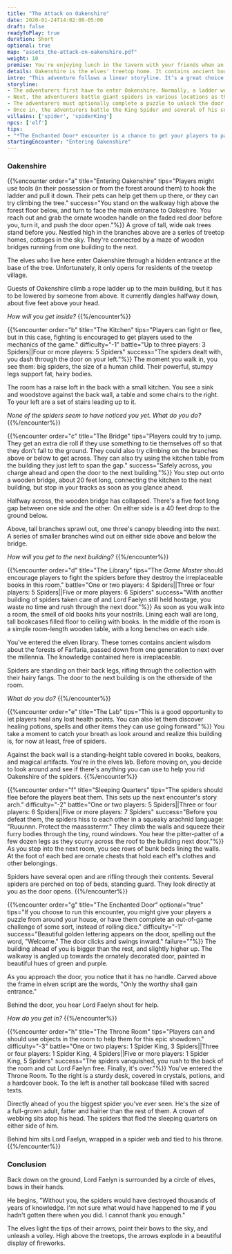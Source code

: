 ```yaml
---
title: "The Attack on Oakenshire"
date: 2020-01-24T14:02:00-05:00
draft: false
readyToPlay: true
duration: Short
optional: true
map: "assets_the-attack-on-oakenshire.pdf"
weight: 10
premise: You're enjoying lunch in the tavern with your friends when an elf bursts through the doors, out of breath with flush red cheeks. "There's been an attack on Oakenshire," he exclaims, "we've been completely overrun with spiders, and they've taken Lord Faelyn hostage!"
details: Oakenshire is the elves' treetop home. It contains ancient books and special magic found nowhere else in Farfaria. Its safety is vital to Farfaria. The elves has always had a warm relationship with the people of the Village, and they need your help.
intro: "This adventure follows a linear storyline. It’s a great choice for beginners.<br><br>Oakenshire is located in the heart of the Woods of the West."
storyline:
- The adventurers first have to enter Oakenshire. Normally, a ladder would lowered to allow guests in, but since the village is overrun, they'll need to figure out another way in.
- Next, the adventurers battle giant spiders in various locations as they make their way to the throne room where Lord Faelyn is being held.
- The adventurers must optionally complete a puzzle to unlock the door to the throne room.
- Once in, the adventurers battle the King Spider and several of his subjects to save Lord Faelyn.
villains: ['spider', 'spiderKing']
npcs: ['elf']
tips:
- "*The Enchanted Door* encounter is a chance to get your players to participate in an out-of-game challenge. You can skip this for ease or to keep the game shorter if you want."
startingEncounter: "Entering Oakenshire"
---
```


### Oakenshire

{{%encounter order="a" title="Entering Oakenshire" tips="Players might use tools (in their possession or from the forest around them) to hook the ladder and pull it down. Their pets can help get them up there, or they can try climbing the tree." success="You stand on the walkway high above the forest floor below, and turn to face the main entrance to Oakeshire. You reach out and grab the ornate wooden handle on the faded red door before you, turn it, and push the door open."%}}
A grove of tall, wide oak trees stand before you. Nestled high in the branches above are a series of treetop homes, cottages in the sky. They're connected by a maze of wooden bridges running from one building to the next.

The elves who live here enter Oakenshire through a hidden entrance at the base of the tree. Unfortunately, it only opens for residents of the treetop village.

Guests of Oakenshire climb a rope ladder up to the main building, but it has to be lowered by someone from above. It currently dangles halfway down, about five feet above your head.

*How will you get inside?*
{{%/encounter%}}

{{%encounter order="b" title="The Kitchen" tips="Players can fight or flee, but in this case, fighting is encouraged to get players used to the mechanics of the game." difficulty="-1" battle="Up to three players: 3 Spiders||Four or more players: 5 Spiders"  success="The spiders dealt with, you dash through the door on your left."%}}
The moment you walk in, you see them: big spiders, the size of a human child. Their powerful, stumpy legs support fat, hairy bodies.

The room has a raise loft in the back with a small kitchen. You see a sink and woodstove against the back wall, a table and some chairs to the right. To your left are a set of stairs leading up to it.

*None of the spiders seem to have noticed you yet. What do you do?*
{{%/encounter%}}

{{%encounter order="c" title="The Bridge" tips="Players could try to jump. They get an extra die roll if they use something to tie themselves off so that they don't fall to the ground. They could also try climbing on the branches above or below to get across. They can also try using the kitchen table from the building they just left to span the gap." success="Safely across, you charge ahead and open the door to the next building."%}}
You step out onto a wooden bridge, about 20 feet long, connecting the kitchen to the next building, but stop in your tracks as soon as you glance ahead.

Halfway across, the wooden bridge has collapsed. There's a five foot long gap between one side and the other. On either side is a 40 feet drop to the ground below.

Above, tall branches sprawl out, one three's canopy bleeding into the next. A series of smaller branches wind out on either side above and below the bridge.

*How will you get to the next building?*
{{%/encounter%}}

{{%encounter order="d" title="The Library" tips="The *Game Master* should encourage players to fight the spiders before they destroy the irreplaceable books in this room." battle="One or two players: 4 Spiders||Three or four players: 5 Spiders||Five or more players: 6 Spiders" success="With another building of spiders taken care of and Lord Faelyn still held hostage, you waste no time and rush through the next door."%}}
As soon as you walk into a room, the smell of old books hits your nostrils. Lining each wall are long, tall bookcases filled floor to ceiling with books. In the middle of the room is a simple room-length wooden table, with a long benches on each side.

You've entered the elven library. These tomes contains ancient wisdom about the forests of Farfaria, passed down from one generation to next over the millennia. The knowledge contained here is irreplaceable.

Spiders are standing on their back legs, rifling through the collection with their hairy fangs. The door to the next building is on the otherside of the room.

*What do you do?*
{{%/encounter%}}

{{%encounter order="e" title="The Lab" tips="This is a good opportunity to let players heal any lost health points. You can also let them discover healing potions, spells and other items they can use going forward."%}}
You take a moment to catch your breath as look around and realize this building is, for now at least, free of spiders.

Against the back wall is a standing-height table covered in books, beakers, and magical artifacts. You're in the elves lab. Before moving on, you decide to look around and see if there's anything you can use to help you rid Oakenshire of the spiders.
{{%/encounter%}}

{{%encounter order="f" title="Sleeping Quarters" tips="The spiders should flee before the players beat them. This sets up the next encounter's story arch." difficulty="-2" battle="One or two players: 5 Spiders||Three or four players: 6 Spiders||Five or more players: 7 Spiders" success="Before you defeat them, the spiders hiss to each other in a squeaky arachnid language: &quot;Ruuunnn. Protect the maasssterrrr.&quot; They climb the walls and squeeze their furry bodies through the tiny, round windows. You hear the pitter-patter of a few dozen legs as they scurry across the roof to the building next door."%}}
As you step into the next room, you see rows of bunk beds lining the walls. At the foot of each bed are ornate chests that hold each elf's clothes and other belongings.

Spiders have several open and are rifling through their contents. Several spiders are perched on top of beds, standing guard. They look directly at you as the door opens.
{{%/encounter%}}

{{%encounter order="g" title="The Enchanted Door" optional="true" tips="If you choose to run this encounter, you might give your players a puzzle from around your house, or have them complete an out-of-game challenge of some sort, instead of rolling dice." difficulty="-1" success="Beautiful golden lettering appears on the door, spelling out the word, &quot;Welcome.&quot; The door clicks and swings inward." failure=""%}}
The building ahead of you is bigger than the rest, and slightly higher up. The walkway is angled up towards the ornately decorated door, painted in beautiful hues of green and purple.

As you approach the door, you notice that it has no handle. Carved above the frame in elven script are the words, "Only the worthy shall gain entrance."

Behind the door, you hear Lord Faelyn shout for help.

*How do you get in?*
{{%/encounter%}}

{{%encounter order="h" title="The Throne Room" tips="Players can and should use objects in the room to help them for this epic showdown." difficulty="-3" battle="One or two players: 1 Spider King, 3 Spiders||Three or four players: 1 Spider King, 4 Spiders||Five or more players: 1 Spider King, 5 Spiders" success="The spiders vanquished, you rush to the back of the room and cut Lord Faelyn free. Finally, it's over."%}}
You've entered the Throne Room. To the right is a sturdy desk, covered in crystals, potions, and a hardcover book. To the left is another tall bookcase filled with sacred texts.

Directly ahead of you the biggest spider you've ever seen. He's the size of a full-grown adult, fatter and hairier than the rest of them. A crown of webbing sits atop his head. The spiders that fled the sleeping quarters on either side of him.

Behind him sits Lord Faelyn, wrapped in a spider web and tied to his throne.
{{%/encounter%}}

### Conclusion

Back down on the ground, Lord Faelyn is surrounded by a circle of elves, bows in their hands.

He begins, "Without you, the spiders would have destroyed thousands of years of knowledge. I'm not sure what would have happened to me if you hadn't gotten there when you did. I cannot thank you enough."

The elves light the tips of their arrows, point their bows to the sky, and unleash a volley. High above the treetops, the arrows explode in a beautiful display of fireworks.
